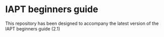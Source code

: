 # IAPT beginners guide

This repository has been designed to accompany the latest version of the IAPT beginners guide (2.1)
